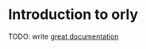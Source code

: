 # Introduction to orly

TODO: write [great documentation](http://jacobian.org/writing/what-to-write/)
